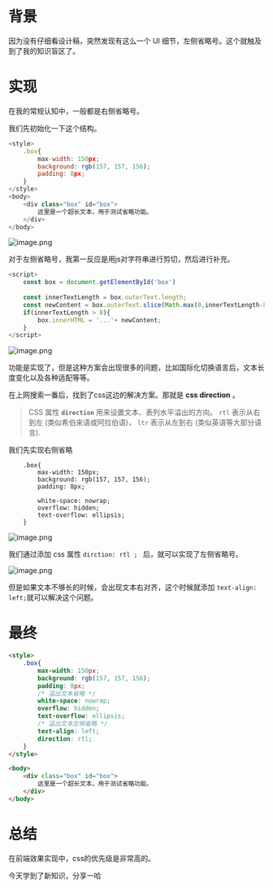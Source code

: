 # 背景
因为没有仔细看设计稿，突然发现有这么一个 UI 细节，左侧省略号。这个就触及到了我的知识盲区了。

# 实现
在我的常规认知中，一般都是右侧省略号。

我们先初始化一下这个结构。
```javascript
<style>
    .box{
        max-width: 150px;
        background: rgb(157, 157, 156);
        padding: 8px;
    }
</style>
<body>
    <div class="box" id="box">
        这里是一个超长文本，用于测试省略功能。
    </div>
</body>
```
![image.png](https://p6-juejin.byteimg.com/tos-cn-i-k3u1fbpfcp/c91519ea9278412db41a4653c9eb89db~tplv-k3u1fbpfcp-watermark.image?)

对于左侧省略号，我第一反应是用js对字符串进行剪切，然后进行补充。

```javascript
<script>
    const box = document.getElementById('box')
    
    const innerTextLength = box.outerText.length;
    const newContent = box.outerText.slice(Math.max(0,innerTextLength-8),innerTextLength)
    if(innerTextLength > 8){
        box.innerHTML = '...'+ newContent;
    }
</script>
```

![image.png](https://p3-juejin.byteimg.com/tos-cn-i-k3u1fbpfcp/86f1432b2a0043e5a882be7496b3d55d~tplv-k3u1fbpfcp-watermark.image?)

功能是实现了，但是这种方案会出现很多的问题，比如国际化切换语言后，文本长度变化以及各种适配等等。

在上网搜索一番后，找到了css这边的解决方案。那就是 **css direction** 。

> CSS 属性 **`direction`** 用来设置文本、表列水平溢出的方向。 `rtl` 表示从右到左 (类似希伯来语或阿拉伯语)， `ltr` 表示从左到右 (类似英语等大部分语言).

我们先实现右侧省略
```
    .box{
        max-width: 150px;
        background: rgb(157, 157, 156);
        padding: 8px;

        white-space: nowrap;
        overflow: hidden;
        text-overflow: ellipsis;
    }
```

![image.png](https://p1-juejin.byteimg.com/tos-cn-i-k3u1fbpfcp/5b67a0cd338b4dbe89c99299ffd0e3e7~tplv-k3u1fbpfcp-watermark.image?)

我们通过添加 css 属性 `dirction: rtl ; ` 后，就可以实现了左侧省略号。

![image.png](https://p9-juejin.byteimg.com/tos-cn-i-k3u1fbpfcp/1f4567197ffd4ce6ac4ebd252dac273a~tplv-k3u1fbpfcp-watermark.image?)

但是如果文本不够长的时候，会出现文本右对齐，这个时候就添加 `text-align: left;`就可以解决这个问题。

# 最终
```html 
<style>
    .box{
        max-width: 150px;
        background: rgb(157, 157, 156);
        padding: 8px;
        /* 溢出文本省略 */
        white-space: nowrap;
        overflow: hidden;
        text-overflow: ellipsis;
        /* 溢出文本左侧省略 */
        text-align: left;
        direction: rtl;
    }
</style>

<body>
    <div class="box" id="box">
        这里是一个超长文本，用于测试省略功能。
    </div>
</body>
```
# 总结

在前端效果实现中，css的优先级是非常高的。

今天学到了新知识，分享一哈